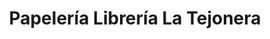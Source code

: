 ---
title: "Papelería Librería La Tejonera"
url: /la-cabrera/papeleria-libreria-la-tejonera-avenida-de-la-cabrera/
shop: libros
---